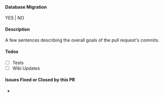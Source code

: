 #### Database Migration
YES | NO

#### Description
A few sentences describing the overall goals of the pull request's commits.

#### Todos
- [ ] Tests
- [ ] Wiki Updates

#### Issues Fixed or Closed by this PR

* 
